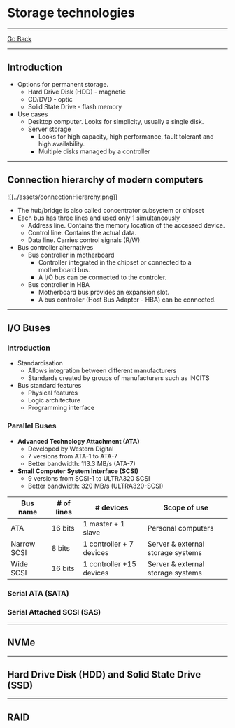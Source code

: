 # Storage technologies
---
[Go Back](UNIOVI/3S2_IntSys/README.md)

---
## Introduction
- Options for permanent storage.
	- Hard Drive Disk (HDD) - magnetic
	- CD/DVD - optic
	- Solid State Drive - flash memory
- Use cases
	- Desktop computer. Looks for simplicity, usually a single disk.
	- Server storage
		- Looks for high capacity, high performance, fault tolerant and high availability.
		- Multiple disks managed by a controller
---
## Connection hierarchy of modern computers
![[../assets/connectionHierarchy.png]]
- The hub/bridge is also called concentrator subsystem or chipset
- Each bus has three lines and used only 1 simultaneously
	- Address line. Contains the memory location of the accessed device.
	- Control line. Contains the actual data.
	- Data line. Carries control signals (R/W)
- Bus controller alternatives
	- Bus controller in motherboard
		- Controller integrated in the chipset or connected to a motherboard bus.
		- A I/O bus can be connected to the controler.
	- Bus controller in HBA
		- Motherboard bus provides an expansion slot.
		- A bus controller (Host Bus Adapter - HBA) can be connected.
---
## I/O Buses
### Introduction
- Standardisation
	- Allows integration between different manufacturers
	- Standards created by groups of manufacturers such as INCITS
- Bus standard features
	- Physical features
	- Logic architecture
	- Programming interface
### Parallel Buses
- **Advanced Technology Attachment (ATA)**
	- Developed by Western Digital
	- 7 versions from ATA-1 to ATA-7
	- Better bandwidth: 113.3 MB/s (ATA-7)
- **Small Computer System Interface (SCSI)**
	- 9 versions from SCSI-1 to ULTRA320 SCSI
	- Better bandwidth: 320 MB/s (ULTRA320-SCSI)

| Bus name    | # of lines | # devices                | Scope of use                      |
| ----------- | ---------- | ------------------------ | --------------------------------- |
| ATA         | 16 bits    | 1 master + 1 slave       | Personal computers                |
| Narrow SCSI | 8 bits     | 1 controller + 7 devices | Server & external storage systems |
| Wide SCSI   | 16 bits    | 1 controller +15 devices | Server & external storage systems |
 

### Serial ATA (SATA)

### Serial Attached SCSI (SAS)

---
## NVMe

---
## Hard Drive Disk (HDD) and Solid State Drive (SSD)

---
## RAID
